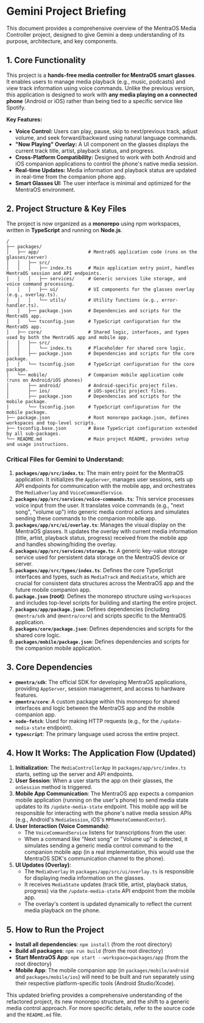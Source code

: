 # Gemini Project Briefing

This document provides a comprehensive overview of the MentraOS Media Controller project, designed to give Gemini a deep understanding of its purpose, architecture, and key components.

## 1. Core Functionality

This project is a **hands-free media controller for MentraOS smart glasses**. It enables users to manage media playback (e.g., music, podcasts) and view track information using voice commands. Unlike the previous version, this application is designed to work with **any media playing on a connected phone** (Android or iOS) rather than being tied to a specific service like Spotify.

**Key Features:**

-   **Voice Control:** Users can play, pause, skip to next/previous track, adjust volume, and seek forward/backward using natural language commands.
-   **"Now Playing" Overlay:** A UI component on the glasses displays the current track title, artist, playback status, and progress.
-   **Cross-Platform Compatibility:** Designed to work with both Android and iOS companion applications to control the phone's native media session.
-   **Real-time Updates:** Media information and playback status are updated in real-time from the companion phone app.
-   **Smart Glasses UI:** The user interface is minimal and optimized for the MentraOS environment.

## 2. Project Structure & Key Files

The project is now organized as a **monorepo** using npm workspaces, written in **TypeScript** and running on **Node.js**.

```
/
├── packages/
│   ├── app/                  # MentraOS application code (runs on the glasses/server)
│   │   ├── src/
│   │   │   ├── index.ts      # Main application entry point, handles MentraOS session and API endpoints.
│   │   │   ├── services/     # Generic services like storage, and voice command processing.
│   │   │   ├── ui/           # UI components for the glasses overlay (e.g., overlay.ts).
│   │   │   └── utils/        # Utility functions (e.g., error-handler.ts).
│   │   ├── package.json      # Dependencies and scripts for the MentraOS app.
│   │   └── tsconfig.json     # TypeScript configuration for the MentraOS app.
│   ├── core/                 # Shared logic, interfaces, and types used by both the MentraOS app and mobile app.
│   │   ├── src/
│   │   │   └── index.ts      # Placeholder for shared core logic.
│   │   ├── package.json      # Dependencies and scripts for the core package.
│   │   └── tsconfig.json     # TypeScript configuration for the core package.
│   └── mobile/               # Companion mobile application code (runs on Android/iOS phones)
│       ├── android/          # Android-specific project files.
│       ├── ios/              # iOS-specific project files.
│       ├── package.json      # Dependencies and scripts for the mobile package.
│       └── tsconfig.json     # TypeScript configuration for the mobile package.
├── package.json              # Root monorepo package.json, defines workspaces and top-level scripts.
├── tsconfig.base.json        # Base TypeScript configuration extended by all sub-packages.
└── README.md                 # Main project README, provides setup and usage instructions.
```

### Critical Files for Gemini to Understand:

1.  **`packages/app/src/index.ts`**: The main entry point for the MentraOS application. It initializes the `AppServer`, manages user sessions, sets up API endpoints for communication with the mobile app, and orchestrates the `MediaOverlay` and `VoiceCommandService`.
2.  **`packages/app/src/services/voice-commands.ts`**: This service processes voice input from the user. It translates voice commands (e.g., "next song", "volume up") into generic media control actions and simulates sending these commands to the companion mobile app.
3.  **`packages/app/src/ui/overlay.ts`**: Manages the visual display on the MentraOS glasses. It updates the overlay with current media information (title, artist, playback status, progress) received from the mobile app and handles showing/hiding the overlay.
4.  **`packages/app/src/services/storage.ts`**: A generic key-value storage service used for persistent data storage on the MentraOS device or server.
5.  **`packages/app/src/types/index.ts`**: Defines the core TypeScript interfaces and types, such as `MediaTrack` and `MediaState`, which are crucial for consistent data structures across the MentraOS app and the future mobile companion app.
6.  **`package.json` (root)**: Defines the monorepo structure using `workspaces` and includes top-level scripts for building and starting the entire project.
7.  **`packages/app/package.json`**: Defines dependencies (including `@mentra/sdk` and `@mentra/core`) and scripts specific to the MentraOS application.
8.  **`packages/core/package.json`**: Defines dependencies and scripts for the shared core logic.
9.  **`packages/mobile/package.json`**: Defines dependencies and scripts for the companion mobile application.

## 3. Core Dependencies

-   **`@mentra/sdk`**: The official SDK for developing MentraOS applications, providing `AppServer`, session management, and access to hardware features.
-   **`@mentra/core`**: A custom package within this monorepo for shared interfaces and logic between the MentraOS app and the mobile companion app.
-   **`node-fetch`**: Used for making HTTP requests (e.g., for the `/update-media-state` endpoint).
-   **`typescript`**: The primary language used across the entire project.

## 4. How It Works: The Application Flow (Updated)

1.  **Initialization**: The `MediaControllerApp` in `packages/app/src/index.ts` starts, setting up the server and API endpoints.
2.  **User Session**: When a user starts the app on their glasses, the `onSession` method is triggered.
3.  **Mobile App Communication**: The MentraOS app expects a companion mobile application (running on the user's phone) to send media state updates to its `/update-media-state` endpoint. This mobile app will be responsible for interacting with the phone's native media session APIs (e.g., Android's `MediaSession`, iOS's `MPRemoteCommandCenter`).
4.  **User Interaction (Voice Commands)**:
    -   The `VoiceCommandService` listens for transcriptions from the user.
    -   When a command like "Next song" or "Volume up" is detected, it simulates sending a generic media control command to the companion mobile app (in a real implementation, this would use the MentraOS SDK's communication channel to the phone).
5.  **UI Updates (Overlay)**:
    -   The `MediaOverlay` in `packages/app/src/ui/overlay.ts` is responsible for displaying media information on the glasses.
    -   It receives `MediaState` updates (track title, artist, playback status, progress) via the `/update-media-state` API endpoint from the mobile app.
    -   The overlay's content is updated dynamically to reflect the current media playback on the phone.

## 5. How to Run the Project

-   **Install all dependencies**: `npm install` (from the root directory)
-   **Build all packages**: `npm run build` (from the root directory)
-   **Start MentraOS App**: `npm start --workspace=packages/app` (from the root directory)
-   **Mobile App**: The mobile companion app (in `packages/mobile/android` and `packages/mobile/ios`) will need to be built and run separately using their respective platform-specific tools (Android Studio/Xcode).

This updated briefing provides a comprehensive understanding of the refactored project, its new monorepo structure, and the shift to a generic media control approach. For more specific details, refer to the source code and the `README.md` file.